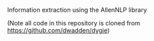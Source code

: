 Information extraction using the AllenNLP library

(Note all code in this repository is cloned from https://github.com/dwadden/dygie)